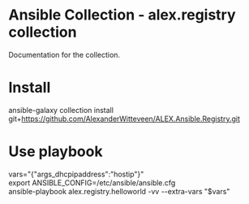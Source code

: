 # Ansible Collection - alex.registry collection
Documentation for the collection.

# Install
ansible-galaxy collection install git+https://github.com/AlexanderWitteveen/ALEX.Ansible.Registry.git

# Use playbook
vars="{\"args_dhcpipaddress\":\"hostip\"}"  
export ANSIBLE_CONFIG=/etc/ansible/ansible.cfg  
ansible-playbook alex.registry.helloworld -vv --extra-vars "$vars"

